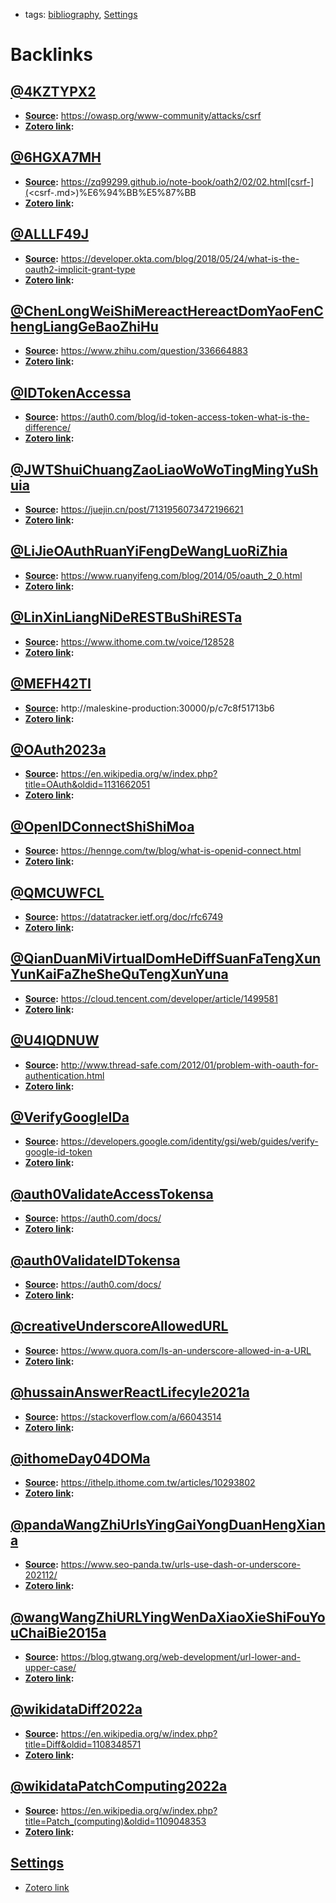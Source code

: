 - tags: [bibliography](<bibliography.md>), [Settings](<Settings.md>)

# Backlinks
## [@4KZTYPX2](<@4KZTYPX2.md>)
- **[Source](<Source.md>):** https://owasp.org/www-community/attacks/csrf
- **[Zotero link](<Zotero link.md>):**

## [@6HGXA7MH](<@6HGXA7MH.md>)
- **[Source](<Source.md>):** https://zq99299.github.io/note-book/oath2/02/02.html[csrf-](<csrf-.md>)%E6%94%BB%E5%87%BB
- **[Zotero link](<Zotero link.md>):**

## [@ALLLF49J](<@ALLLF49J.md>)
- **[Source](<Source.md>):** https://developer.okta.com/blog/2018/05/24/what-is-the-oauth2-implicit-grant-type
- **[Zotero link](<Zotero link.md>):**

## [@ChenLongWeiShiMereactHereactDomYaoFenChengLiangGeBaoZhiHu](<@ChenLongWeiShiMereactHereactDomYaoFenChengLiangGeBaoZhiHu.md>)
- **[Source](<Source.md>):** https://www.zhihu.com/question/336664883
- **[Zotero link](<Zotero link.md>):**

## [@IDTokenAccessa](<@IDTokenAccessa.md>)
- **[Source](<Source.md>):** https://auth0.com/blog/id-token-access-token-what-is-the-difference/
- **[Zotero link](<Zotero link.md>):**

## [@JWTShuiChuangZaoLiaoWoWoTingMingYuShuia](<@JWTShuiChuangZaoLiaoWoWoTingMingYuShuia.md>)
- **[Source](<Source.md>):** https://juejin.cn/post/7131956073472196621
- **[Zotero link](<Zotero link.md>):**

## [@LiJieOAuthRuanYiFengDeWangLuoRiZhia](<@LiJieOAuthRuanYiFengDeWangLuoRiZhia.md>)
- **[Source](<Source.md>):** https://www.ruanyifeng.com/blog/2014/05/oauth_2_0.html
- **[Zotero link](<Zotero link.md>):**

## [@LinXinLiangNiDeRESTBuShiRESTa](<@LinXinLiangNiDeRESTBuShiRESTa.md>)
- **[Source](<Source.md>):** https://www.ithome.com.tw/voice/128528
- **[Zotero link](<Zotero link.md>):**

## [@MEFH42TI](<@MEFH42TI.md>)
- **[Source](<Source.md>):** http://maleskine-production:30000/p/c7c8f51713b6
- **[Zotero link](<Zotero link.md>):**

## [@OAuth2023a](<@OAuth2023a.md>)
- **[Source](<Source.md>):** https://en.wikipedia.org/w/index.php?title=OAuth&oldid=1131662051
- **[Zotero link](<Zotero link.md>):**

## [@OpenIDConnectShiShiMoa](<@OpenIDConnectShiShiMoa.md>)
- **[Source](<Source.md>):** https://hennge.com/tw/blog/what-is-openid-connect.html
- **[Zotero link](<Zotero link.md>):**

## [@QMCUWFCL](<@QMCUWFCL.md>)
- **[Source](<Source.md>):** https://datatracker.ietf.org/doc/rfc6749
- **[Zotero link](<Zotero link.md>):**

## [@QianDuanMiVirtualDomHeDiffSuanFaTengXunYunKaiFaZheSheQuTengXunYuna](<@QianDuanMiVirtualDomHeDiffSuanFaTengXunYunKaiFaZheSheQuTengXunYuna.md>)
- **[Source](<Source.md>):** https://cloud.tencent.com/developer/article/1499581
- **[Zotero link](<Zotero link.md>):**

## [@U4IQDNUW](<@U4IQDNUW.md>)
- **[Source](<Source.md>):** http://www.thread-safe.com/2012/01/problem-with-oauth-for-authentication.html
- **[Zotero link](<Zotero link.md>):**

## [@VerifyGoogleIDa](<@VerifyGoogleIDa.md>)
- **[Source](<Source.md>):** https://developers.google.com/identity/gsi/web/guides/verify-google-id-token
- **[Zotero link](<Zotero link.md>):**

## [@auth0ValidateAccessTokensa](<@auth0ValidateAccessTokensa.md>)
- **[Source](<Source.md>):** https://auth0.com/docs/
- **[Zotero link](<Zotero link.md>):**

## [@auth0ValidateIDTokensa](<@auth0ValidateIDTokensa.md>)
- **[Source](<Source.md>):** https://auth0.com/docs/
- **[Zotero link](<Zotero link.md>):**

## [@creativeUnderscoreAllowedURL](<@creativeUnderscoreAllowedURL.md>)
- **[Source](<Source.md>):** https://www.quora.com/Is-an-underscore-allowed-in-a-URL
- **[Zotero link](<Zotero link.md>):**

## [@hussainAnswerReactLifecyle2021a](<@hussainAnswerReactLifecyle2021a.md>)
- **[Source](<Source.md>):** https://stackoverflow.com/a/66043514
- **[Zotero link](<Zotero link.md>):**

## [@ithomeDay04DOMa](<@ithomeDay04DOMa.md>)
- **[Source](<Source.md>):** https://ithelp.ithome.com.tw/articles/10293802
- **[Zotero link](<Zotero link.md>):**

## [@pandaWangZhiUrlsYingGaiYongDuanHengXiana](<@pandaWangZhiUrlsYingGaiYongDuanHengXiana.md>)
- **[Source](<Source.md>):** https://www.seo-panda.tw/urls-use-dash-or-underscore-202112/
- **[Zotero link](<Zotero link.md>):**

## [@wangWangZhiURLYingWenDaXiaoXieShiFouYouChaiBie2015a](<@wangWangZhiURLYingWenDaXiaoXieShiFouYouChaiBie2015a.md>)
- **[Source](<Source.md>):** https://blog.gtwang.org/web-development/url-lower-and-upper-case/
- **[Zotero link](<Zotero link.md>):**

## [@wikidataDiff2022a](<@wikidataDiff2022a.md>)
- **[Source](<Source.md>):** https://en.wikipedia.org/w/index.php?title=Diff&oldid=1108348571
- **[Zotero link](<Zotero link.md>):**

## [@wikidataPatchComputing2022a](<@wikidataPatchComputing2022a.md>)
- **[Source](<Source.md>):** https://en.wikipedia.org/w/index.php?title=Patch_(computing)&oldid=1109048353
- **[Zotero link](<Zotero link.md>):**

## [Settings](<Settings.md>)
- [Zotero link](<Zotero link.md>)

